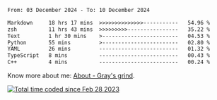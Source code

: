 <!--START_SECTION:waka-->

```txt
From: 03 December 2024 - To: 10 December 2024

Markdown     18 hrs 17 mins  >>>>>>>>>>>>>>-----------   54.96 %
zsh          11 hrs 43 mins  >>>>>>>>>----------------   35.22 %
Text         1 hr 30 mins    >------------------------   04.53 %
Python       55 mins         >------------------------   02.80 %
YAML         26 mins         -------------------------   01.32 %
TypeScript   8 mins          -------------------------   00.43 %
C++          4 mins          -------------------------   00.24 %
```

<!--END_SECTION:waka-->

<!-- [![grayxu's github stats](https://github-readme-stats.vercel.app/api?username=grayxu&count_private=true&show_icons=true)](https://github.com/grayxu) -->

Know more about me: [About - Gray's grind](https://www.grayxu.cn/).
<p align="left">
  <a href="https://wakatime.com/@c69eb31e-43a1-463f-8968-c3449e386f57"><img src="https://wakatime.com/badge/user/c69eb31e-43a1-463f-8968-c3449e386f57.svg" title="Total time coded since Feb 28 2023" /></a>
</p>

